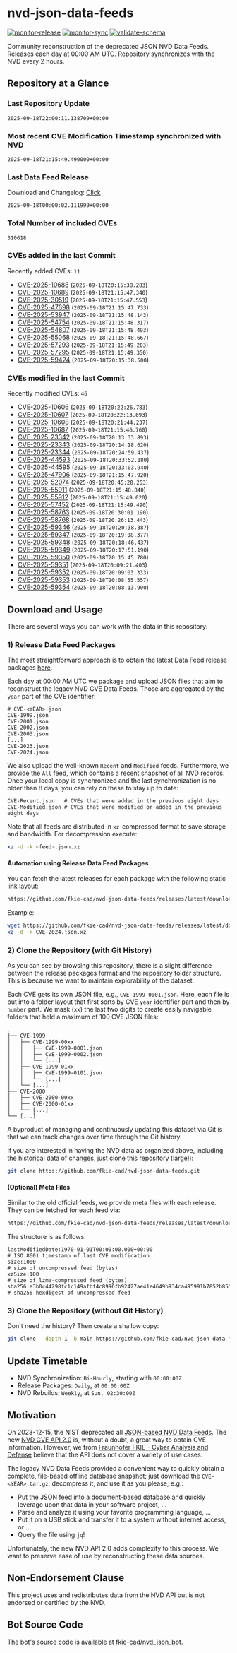# nvd-json-data-feeds

[![monitor-release](https://github.com/fkie-cad/nvd-json-data-feeds/actions/workflows/monitor_release.yml/badge.svg)](https://github.com/fkie-cad/nvd-json-data-feeds/actions/workflows/monitor_release.yml)
[![monitor-sync](https://github.com/fkie-cad/nvd-json-data-feeds/actions/workflows/monitor_sync.yml/badge.svg)](https://github.com/fkie-cad/nvd-json-data-feeds/actions/workflows/monitor_sync.yml)
[![validate-schema](https://github.com/fkie-cad/nvd-json-data-feeds/actions/workflows/validate_schema.yml/badge.svg)](https://github.com/fkie-cad/nvd-json-data-feeds/actions/workflows/validate_schema.yml)

Community reconstruction of the deprecated JSON NVD Data Feeds.
[Releases](https://github.com/fkie-cad/nvd-json-data-feeds/releases/latest) each day at 00:00 AM UTC.
Repository synchronizes with the NVD every 2 hours.

## Repository at a Glance

### Last Repository Update

```plain
2025-09-18T22:00:11.138709+00:00
```

### Most recent CVE Modification Timestamp synchronized with NVD

```plain
2025-09-18T21:15:49.490000+00:00
```

### Last Data Feed Release

Download and Changelog: [Click](https://github.com/fkie-cad/nvd-json-data-feeds/releases/latest)

```plain
2025-09-18T00:00:02.111999+00:00
```

### Total Number of included CVEs

```plain
310618
```

### CVEs added in the last Commit

Recently added CVEs: `11`

- [CVE-2025-10688](CVE-2025/CVE-2025-106xx/CVE-2025-10688.json) (`2025-09-18T20:15:38.283`)
- [CVE-2025-10689](CVE-2025/CVE-2025-106xx/CVE-2025-10689.json) (`2025-09-18T21:15:47.340`)
- [CVE-2025-30519](CVE-2025/CVE-2025-305xx/CVE-2025-30519.json) (`2025-09-18T21:15:47.553`)
- [CVE-2025-47698](CVE-2025/CVE-2025-476xx/CVE-2025-47698.json) (`2025-09-18T21:15:47.733`)
- [CVE-2025-53947](CVE-2025/CVE-2025-539xx/CVE-2025-53947.json) (`2025-09-18T21:15:48.143`)
- [CVE-2025-54754](CVE-2025/CVE-2025-547xx/CVE-2025-54754.json) (`2025-09-18T21:15:48.317`)
- [CVE-2025-54807](CVE-2025/CVE-2025-548xx/CVE-2025-54807.json) (`2025-09-18T21:15:48.493`)
- [CVE-2025-55068](CVE-2025/CVE-2025-550xx/CVE-2025-55068.json) (`2025-09-18T21:15:48.667`)
- [CVE-2025-57293](CVE-2025/CVE-2025-572xx/CVE-2025-57293.json) (`2025-09-18T21:15:49.203`)
- [CVE-2025-57295](CVE-2025/CVE-2025-572xx/CVE-2025-57295.json) (`2025-09-18T21:15:49.350`)
- [CVE-2025-59424](CVE-2025/CVE-2025-594xx/CVE-2025-59424.json) (`2025-09-18T20:15:38.500`)


### CVEs modified in the last Commit

Recently modified CVEs: `46`

- [CVE-2025-10606](CVE-2025/CVE-2025-106xx/CVE-2025-10606.json) (`2025-09-18T20:22:26.783`)
- [CVE-2025-10607](CVE-2025/CVE-2025-106xx/CVE-2025-10607.json) (`2025-09-18T20:22:13.693`)
- [CVE-2025-10608](CVE-2025/CVE-2025-106xx/CVE-2025-10608.json) (`2025-09-18T20:21:44.237`)
- [CVE-2025-10687](CVE-2025/CVE-2025-106xx/CVE-2025-10687.json) (`2025-09-18T21:15:46.760`)
- [CVE-2025-23342](CVE-2025/CVE-2025-233xx/CVE-2025-23342.json) (`2025-09-18T20:13:33.893`)
- [CVE-2025-23343](CVE-2025/CVE-2025-233xx/CVE-2025-23343.json) (`2025-09-18T20:14:18.620`)
- [CVE-2025-23344](CVE-2025/CVE-2025-233xx/CVE-2025-23344.json) (`2025-09-18T20:24:59.437`)
- [CVE-2025-44593](CVE-2025/CVE-2025-445xx/CVE-2025-44593.json) (`2025-09-18T20:33:52.180`)
- [CVE-2025-44595](CVE-2025/CVE-2025-445xx/CVE-2025-44595.json) (`2025-09-18T20:33:03.940`)
- [CVE-2025-47906](CVE-2025/CVE-2025-479xx/CVE-2025-47906.json) (`2025-09-18T21:15:47.920`)
- [CVE-2025-52074](CVE-2025/CVE-2025-520xx/CVE-2025-52074.json) (`2025-09-18T20:45:28.253`)
- [CVE-2025-55911](CVE-2025/CVE-2025-559xx/CVE-2025-55911.json) (`2025-09-18T21:15:48.840`)
- [CVE-2025-55912](CVE-2025/CVE-2025-559xx/CVE-2025-55912.json) (`2025-09-18T21:15:49.020`)
- [CVE-2025-57452](CVE-2025/CVE-2025-574xx/CVE-2025-57452.json) (`2025-09-18T21:15:49.490`)
- [CVE-2025-58763](CVE-2025/CVE-2025-587xx/CVE-2025-58763.json) (`2025-09-18T20:30:01.190`)
- [CVE-2025-58768](CVE-2025/CVE-2025-587xx/CVE-2025-58768.json) (`2025-09-18T20:26:13.443`)
- [CVE-2025-59346](CVE-2025/CVE-2025-593xx/CVE-2025-59346.json) (`2025-09-18T20:20:38.387`)
- [CVE-2025-59347](CVE-2025/CVE-2025-593xx/CVE-2025-59347.json) (`2025-09-18T20:19:08.377`)
- [CVE-2025-59348](CVE-2025/CVE-2025-593xx/CVE-2025-59348.json) (`2025-09-18T20:18:46.437`)
- [CVE-2025-59349](CVE-2025/CVE-2025-593xx/CVE-2025-59349.json) (`2025-09-18T20:17:51.190`)
- [CVE-2025-59350](CVE-2025/CVE-2025-593xx/CVE-2025-59350.json) (`2025-09-18T20:15:45.780`)
- [CVE-2025-59351](CVE-2025/CVE-2025-593xx/CVE-2025-59351.json) (`2025-09-18T20:09:21.403`)
- [CVE-2025-59352](CVE-2025/CVE-2025-593xx/CVE-2025-59352.json) (`2025-09-18T20:09:03.333`)
- [CVE-2025-59353](CVE-2025/CVE-2025-593xx/CVE-2025-59353.json) (`2025-09-18T20:08:55.557`)
- [CVE-2025-59354](CVE-2025/CVE-2025-593xx/CVE-2025-59354.json) (`2025-09-18T20:08:13.900`)


## Download and Usage

There are several ways you can work with the data in this repository:

### 1) Release Data Feed Packages

The most straightforward approach is to obtain the latest Data Feed release packages [here](https://github.com/fkie-cad/nvd-json-data-feeds/releases/latest).

Each day at 00:00 AM UTC we package and upload JSON files that aim to reconstruct the legacy NVD CVE Data Feeds.
Those are aggregated by the `year` part of the CVE identifier:

```
# CVE-<YEAR>.json
CVE-1999.json
CVE-2001.json
CVE-2002.json
CVE-2003.json
[...]
CVE-2023.json
CVE-2024.json
```

We also upload the well-known `Recent` and `Modified` feeds.
Furthermore, we provide the `All` feed, which contains a recent snapshot of all NVD records.
Once your local copy is synchronized and the last synchronization is no older than 8 days, you can rely on these to stay up to date:

```plain
CVE-Recent.json   # CVEs that were added in the previous eight days
CVE-Modified.json # CVEs that were modified or added in the previous eight days
```

Note that all feeds are distributed in `xz`-compressed format to save storage and bandwidth.
For decompression execute:

```sh
xz -d -k <feed>.json.xz
```

#### Automation using Release Data Feed Packages

You can fetch the latest releases for each package with the following static link layout:

```sh
https://github.com/fkie-cad/nvd-json-data-feeds/releases/latest/download/CVE-<YEAR>.json.xz
```

Example:

```sh
wget https://github.com/fkie-cad/nvd-json-data-feeds/releases/latest/download/CVE-2024.json.xz
xz -d -k CVE-2024.json.xz
```

### 2) Clone the Repository (with Git History)

As you can see by browsing this repository, there is a slight difference between the release packages format and the repository folder structure.
This is because we want to maintain explorability of the dataset.

Each CVE gets its own JSON file, e.g., `CVE-1999-0001.json`.
Here, each file is put into a folder layout that first sorts by CVE `year` identifier part and then by `number` part.
We mask (`xx`) the last two digits to create easily navigable folders that hold a maximum of 100 CVE JSON files:

```plain
.
├── CVE-1999
│   ├── CVE-1999-00xx
│   │   ├── CVE-1999-0001.json
│   │   ├── CVE-1999-0002.json
│   │   └── [...]
│   ├── CVE-1999-01xx
│   │   ├── CVE-1999-0101.json
│   │   └── [...]
│   └── [...]
├── CVE-2000
│   ├── CVE-2000-00xx
│   ├── CVE-2000-01xx
│   └── [...]
└── [...]
```

A byproduct of managing and continuously updating this dataset via Git is that we can track changes over time through the Git history.

If you are interested in having the NVD data as organized above, including the historical data of changes, just clone this repository (large!):

```sh
git clone https://github.com/fkie-cad/nvd-json-data-feeds.git
```

#### (Optional) Meta Files

Similar to the old official feeds, we provide meta files with each release. They can be fetched for each feed via:

```sh
https://github.com/fkie-cad/nvd-json-data-feeds/releases/latest/download/CVE-<YEAR>.meta
```

The structure is as follows:

```plain
lastModifiedDate:1970-01-01T00:00:00.000+00:00                          # ISO 8601 timestamp of last CVE modification
size:1000                                                               # size of uncompressed feed (bytes)
xzSize:100                                                              # size of lzma-compressed feed (bytes)
sha256:e3b0c44298fc1c149afbf4c8996fb92427ae41e4649b934ca495991b7852b855 # sha256 hexdigest of uncompressed feed
```

### 3) Clone the Repository (without Git History)

Don't need the history? Then create a shallow copy:

```sh
git clone --depth 1 -b main https://github.com/fkie-cad/nvd-json-data-feeds.git
```


## Update Timetable

* NVD Synchronization: `Bi-Hourly`, starting with `00:00:00Z`
* Release Packages: `Daily`, at `00:00:00Z`
* NVD Rebuilds: `Weekly`, at `Sun, 02:30:00Z`


## Motivation

On 2023-12-15, the NIST deprecated all [JSON-based NVD Data Feeds](https://nvd.nist.gov/vuln/data-feeds#divRetirementBanner-1).
The new [NVD CVE API 2.0](https://nvd.nist.gov/developers/vulnerabilities) is, without a doubt, a great way to obtain CVE information.
However, we from [Fraunhofer FKIE - Cyber Analysis and Defense](https://www.fkie.fraunhofer.de/en/departments/cad.html) believe that the API does not cover a variety of use cases.

The legacy NVD Data Feeds provided a convenient way to quickly obtain a complete, file-based offline database snapshot; just download the `CVE-<YEAR>.tar.gz`, decompress it, and use it as you please, e.g.:

- Put the JSON feed into a document-based database and quickly leverage upon that data in your software project, ...
- Parse and analyze it using your favorite programming language, ...
- Put it on a USB stick and transfer it to a system without internet access, or ...
- Query the file using `jq`!

Unfortunately, the new NVD API 2.0 adds complexity to this process.
We want to preserve ease of use by reconstructing these data sources.

## Non-Endorsement Clause

This project uses and redistributes data from the NVD API but is not endorsed or certified by the NVD.

## Bot Source Code

The bot's source code is available at [fkie-cad/nvd\_json\_bot](https://github.com/fkie-cad/nvd_json_bot).